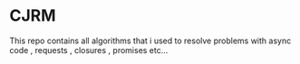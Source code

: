 # CJRM
This repo contains all algorithms that i used to resolve problems with async code , requests , closures , promises etc...
